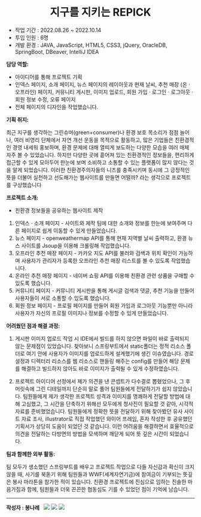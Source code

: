 <h1 align="center">지구를 지키는 REPICK</h1>

<p align="center">
 
 <ul>
<li> 작업 기간 : 2022.08.26 ~ 2022.10.14 </li> 
<li> 투입 인원 : 6명 </li> 
<li> 개발 환경 : JAVA, JavaScript, HTML5, CSS3, jQuery, OracleDB, SpringBoot, DBeaver, IntelliJ IDEA </li> 
   </ul>

**담당 역할:**
- 아이디어를 통해 프로젝트 기획
- 인덱스 페이지, 소개 페이지, 뉴스 페이지의 레이아웃과 현재 날씨,
추천 매장 (온 · 오프라인) 페이지, 커뮤니티 게시판, 이미지 업로드,
회원 가입 · 로그인 · 로그아웃 · 회원 정보 수정, 오류 페이지
- 전체 페이지의 디자인을 작업했습니다.

**기획 취지:**

최근 지구를 생각하는 그린슈머(green+consumer)나 환경 보호 목소리가 점점 늘어나,
여러 비영리 단체에서 자연 개선 운동을 목적으로 활동하고,
많은 기업들은 친환경적인 경영 내세워 홍보하며,
환경 문제에 대해 열띠게 보도하는 다양한 모습을 여러 매체 자주 볼 수 있었습니다.
하지만 다양한 곳에 흩어져 있는 친환경적인 정보들을, 편리하게 접근할 수 있게 모아두어
한눈에 보며 소비하고 소통할 수 있는 플랫폼이 많지 않다는 것을 알게 되었습니다.
이러한 친환경주의자들의 니즈를 충족시키며 동시에 그 긍정적인 뜻을 더불어 실천하고 
선도해가는 웹사이트를 만들면 어떨까? 라는 생각으로 프로젝트를 구상했습니다

**프로젝트 소개:**

- 친환경 정보들을 공유하는 웹사이트 제작
1. 인덱스 · 소개 페이지 - 사이트와 제작 팀에 대한 소개와 정보를 한눈에 보여주며 다른 페이지로 쉽게 이동할 수 있게 만들었습니다.
1. 뉴스 페이지 - openweathermap API를 통해 현재 지역별 날씨 출력하고, 환경 뉴스 사이트를 Jsoup을 이용해 크롤링해 작업했습니다.
1. 오프라인 추천 매장 페이지 - 카카오 지도 API를 불러와 검색과 위치 확인이 가능하며
사용자가 관리자가 등록한 오프라인 추천 매장 리스트를 볼 수 있도록 작업했습니다.
1. 온라인 추천 매장 페이지 - 네이버 쇼핑 API를 이용해 친환경 관련 상품을 구매할 수 있도록 했습니다.
1. 커뮤니티 페이지 - 커뮤니티 게시판을 통해 게시글 검색과 댓글, 추천 기능을 만들어
사용자들이 서로 소통할 수 있도록 했습니다.
1. 회원 정보 페이지 - 프로필 페이지를 만들어 회원 가입과 로그아웃 기능뿐만 아니라
사용자가 자신의 프로필 이미지나 정보를 수정할 수 있게 만들었습니다.

**어려웠던 점과 해결 과정:**

1. 게시판 이미지 업로드 작업 시 IDE에서 빌드를 하지 않으면 파일이 바로 출력되지 않는 문제점이 있었습니다.
찾아보니 스프링부트에서 static폴더는 정적 리소스 폴더로 여기 안에 사용자가 이미지를 업로드하게 설계했기에
생긴 이슈였습니다. 경로 설정과 디렉터리 리소스를 웹 리소스로 핸들링 해주는 config를 만들어 해당 문제를 해결하고 
빌드하지 않아도 바로 이미지가 출력될 수 있게 수정하였습니다.

1. 프로젝트 아이디어 선정에서 제가 의견을 낸 콘셉트가 다수결로 뽑혔었으나,
그 후 머릿속에 그린 디테일까지 단순히 말로 풀어 팀원들에게 전달하기가 쉽지 않았습니다.
팀원들에게 제가 생각한 프로젝트 성격과 이미지를 명쾌하게 전달할 방법에 대해 고심했고,
그 시간을 단축하기 위해선 모두에게 청사진이 필요할 것 같아, 시각적 자료를 준비했었습니다.
팀원들에게 정확한 뜻을 전달하기 위해 찾아봤던 유사 사이트 자료 조사, illustrator로 직접 작업했던 와이어 프레임,
혼자 작성한 후 공유했던 기획서가 상당히 도움이 되었던 것 같습니다. 이런 어려움을 해결하면서
효율적으로 의견을 전달하는 다방면의 방법을 모색하며 깨닫게 되어 뜻 깊은 시간이 되었습니다.

**팀과 함께한 외부 활동:**

팀 모두가 생소했던 스프링부트를 배우고 프로젝트 작업으로 다들 자신감과 확신이 크지 않을 때,
사기를 북돋기 위해 팀원들과 WWF(세계자연기금)에 참여금이 기부되는 뜻깊은 봉사 마라톤을
참가한 적이 있습니다. 친환경 프로젝트에 진심으로 임하는 진솔한 마음가짐과 함께,
팀원들과 더욱 끈끈한 협동심도 기를 수 있었던 점이 기억에 남습니다.

 </p>
 
 <hr>
<strong>작성자 : 봉나례</strong>  &nbsp;

<a href="https://rebornbb.tistory.com">
 <img src="https://img.shields.io/badge/Tistory-000000?style=for-the-badge&logo=Tistory&logoColor=white"></a>
 
 <a href="https://open.kakao.com/o/ssfMykIe">
 <img src="https://img.shields.io/badge/OpenKakao-FFCD00?style=for-the-badge&logo=KakaoTalk&logoColor=black"></a>
  
 <a href="mailto:bongnarye@gmail.com">
 <img src="https://img.shields.io/badge/Gmail-d14836?style=for-the-badge&logo=Gmail&logoColor=white&link=bongnarye7110@gmail.com"/></a>


